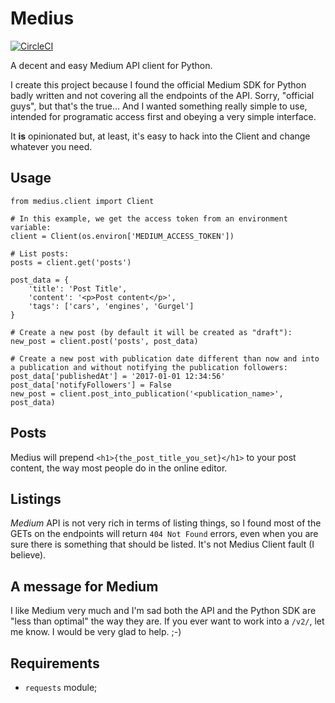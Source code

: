# Medius

[![CircleCI](https://circleci.com/gh/cleberzavadniak/medius/tree/master.svg?style=svg)](https://circleci.com/gh/cleberzavadniak/medius/tree/master)

A decent and easy Medium API client for Python.

I create this project because I found the official Medium
SDK for Python badly written and not covering all the endpoints of the
API. Sorry, "official guys", but that's the true... And I wanted something
really simple to use, intended for programatic access first and obeying
a very simple interface.

It **is** opinionated but, at least, it's easy to hack
into the Client and change whatever you need.

## Usage

```
from medius.client import Client

# In this example, we get the access token from an environment variable:
client = Client(os.environ['MEDIUM_ACCESS_TOKEN'])

# List posts:
posts = client.get('posts')

post_data = {
    'title': 'Post Title',
    'content': '<p>Post content</p>',
    'tags': ['cars', 'engines', 'Gurgel']
}

# Create a new post (by default it will be created as "draft"):
new_post = client.post('posts', post_data)

# Create a new post with publication date different than now and into a publication and without notifying the publication followers:
post_data['publishedAt'] = '2017-01-01 12:34:56'
post_data['notifyFollowers'] = False
new_post = client.post_into_publication('<publication_name>', post_data)
```

## Posts

Medius will prepend `<h1>{the_post_title_you_set}</h1>` to your post
content, the way most people do in the online editor.

## Listings

*Medium* API is not very rich in terms of listing things, so I found most
of the GETs on the endpoints will return `404 Not Found` errors, even when
you are sure there is something that should be listed. It's not Medius
Client fault (I believe).

## A message for Medium

I like Medium very much and I'm sad both the API and the Python SDK are
"less than optimal" the way they are. If you ever want to work into
a `/v2/`, let me know. I would be very glad to help. ;-)

## Requirements

 * `requests` module;
